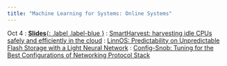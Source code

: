 ```yaml
---
title: "Machine Learning for Systems: Online Systems"
---
```

Oct 4
: [**Slides**{: .label .label-blue }](https://docs.google.com/presentation/d/17-JMwks6B0UpdEnUjzcFynqxeP_mQQhaqdpFwOf-Ht8/edit?usp=sharing)
: [SmartHarvest: harvesting idle CPUs safely and efficiently in the cloud](https://dl.acm.org/doi/10.1145/3447786.3456225)
: [LinnOS: Predictability on Unpredictable Flash Storage with a Light Neural Network](https://www.usenix.org/conference/osdi20/presentation/hao)
: [Config-Snob: Tuning for the Best Configurations of Networking Protocol Stack](https://www.usenix.org/conference/atc24/presentation/bin-yahya)